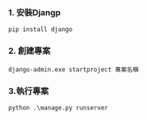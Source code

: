 ### 1. 安裝Djangp

```
pip install django
```

### 2. 創建專案

```
django-admin.exe startproject 專案名稱
```

### 3.執行專案

```
python .\manage.py runserver
```

